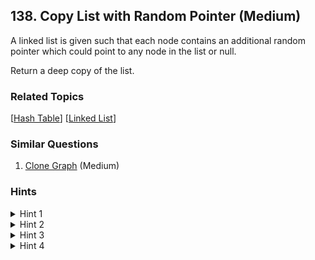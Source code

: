 <!--|This file generated by command(leetcode description); DO NOT EDIT.    |-->
<!--+----------------------------------------------------------------------+-->
<!--|@author    Openset <openset.wang@gmail.com>                           |-->
<!--|@link      https://github.com/openset                                 |-->
<!--|@home      https://github.com/openset/leetcode                        |-->
<!--+----------------------------------------------------------------------+-->

## 138. Copy List with Random Pointer (Medium)

<p>
A linked list is given such that each node contains an additional random pointer which could point to any node in the list or null.
</p>

<p>
Return a deep copy of the list.
</p>

### Related Topics
  [[Hash Table](https://github.com/openset/leetcode/tree/master/tag/hash-table/README.md)]
  [[Linked List](https://github.com/openset/leetcode/tree/master/tag/linked-list/README.md)]

### Similar Questions
  1. [Clone Graph](https://github.com/openset/leetcode/tree/master/problems/clone-graph) (Medium)

### Hints
<details>
<summary>Hint 1</summary>
Just iterate the linked list and create copies of the nodes on the go. Since a node can be referenced from multiple nodes due to the random pointers, make sure you are not making multiple copies of the same node.
</details>
<details>
<summary>Hint 2</summary>
You may want to use extra space to keep <b>old node ---> new node</b> mapping to prevent creating multiples copies of same node.
</details>
<details>
<summary>Hint 3</summary>
We can avoid using extra space for old node ---> new node mapping, by tweaking the original linked list. Simply interweave the nodes of the old and copied list. 
For e.g.
<pre>
Old List: A --> B --> C --> D
InterWeaved List: A --> A' --> B --> B' --> C --> C' --> D --> D'
</pre>
</details>
<details>
<summary>Hint 4</summary>
The interweaving is done using <b>next</b> pointers and we can make use of interweaved structure to get the correct reference nodes for <b>random</b> pointers.
</details>
